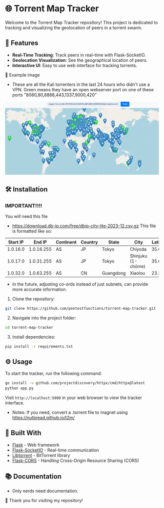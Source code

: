 # 🌐 Torrent Map Tracker

Welcome to the Torrent Map Tracker repository! This project is dedicated to tracking and visualizing the geolocation of peers in a torrent swarm.

## 🚀 Features

- **Real-Time Tracking**: Track peers in real-time with Flask-SocketIO.
- **Geolocation Visualization**: See the geographical location of peers.
- **Interactive UI**: Easy to use web interface for tracking torrents.

📸 Example image
- These are all the Kali torrenters in the last 24 hours who didn't use a VPN. Green means they have an open webserver port on one of these ports "8080,80,8888,443,1337,9000,420"
<p align="center">
  <img src="./static-images/61SWN1V.png" alt="Example after running Kali magnet">
</p>

## 🛠 Installation

### IMPORTANT!!!!

You will need this file
- https://download.db-ip.com/free/dbip-city-lite-2023-12.csv.gz
This file is formatted like so:

| Start IP  | End IP        | Continent | Country | State     | City                | Latitude | Longitude |
|-----------|---------------|-----------|---------|-----------|---------------------|----------|-----------|
| 1.0.16.0  | 1.0.16.255    | AS        | JP      | Tokyo     | Chiyoda             | 35.6916  | 139.768   |
| 1.0.17.0  | 1.0.31.255    | AS        | JP      | Tokyo     | Shinjuku (1-chōme)  | 35.6944  | 139.703   |
| 1.0.32.0  | 1.0.63.255    | AS        | CN      | Guangdong | Xiaolou             | 23.379   | 113.763   |

- In the future, adjusting co-ords instead of just subnets, can provide more accurate information.


1. Clone the repository:
```bash
git clone https://github.com/pentestfunctions/torrent-map-tracker.git
```

2. Navigate into the project folder:
```bash
cd torrent-map-tracker
```

3. Install dependencies:
```bash
pip install -r requirements.txt
```

## ⚙️ Usage

To start the tracker, run the following command:
```bash
go install -v github.com/projectdiscovery/httpx/cmd/httpx@latest
python app.py
```

Visit `http://localhost:5000` in your web browser to view the tracker interface.

- Notes:
  If you need, convert a .torrent file to magnet using https://nutbread.github.io/t2m/

## 🧰 Built With

- [Flask](https://flask.palletsprojects.com/) - Web framework
- [Flask-SocketIO](https://flask-socketio.readthedocs.io/) - Real-time communication
- [Libtorrent](https://www.libtorrent.org/) - BitTorrent library
- [Flask-CORS](https://flask-cors.readthedocs.io/) - Handling Cross-Origin Resource Sharing (CORS)

## 📚 Documentation

- Only nerds need documentation.

💖 Thank you for visiting my repository!



